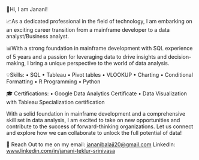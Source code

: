 👋Hi, I am Janani!

📈As a dedicated professional in the field of technology, I am embarking on an exciting career transition from a mainframe developer to a data analyst/Business analyst. 

📊With a strong foundation in mainframe development with SQL experience of 5 years and a passion for leveraging data to drive insights and decision-making, I bring a unique perspective to the world of data analysis.

💡Skills:
• SQL
• Tableau
• Pivot tables
• VLOOKUP
• Charting
• Conditional Formatting
• R Programming
• Python

🎓 Certifications:
• Google Data Analytics Certificate
• Data Visualization with Tableau Specialization certification

With a solid foundation in mainframe development and a comprehensive skill set in data analysis, I am excited to take on new opportunities and contribute to the success of forward-thinking organizations. Let us connect and explore how we can collaborate to unlock the full potential of data!

📩 Reach Out to me on my email: jananibalaji20@gmail.com
LinkedIn: www.linkedin.com/in/janani-teklur-srinivasa

